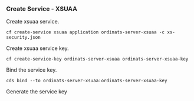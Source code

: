 ### Create Service - XSUAA 

Create xsuaa service.

```
cf create-service xsuaa application ordinats-server-xsuaa -c xs-security.json
```

Create xsuaa service key. 

```
cf create-service-key ordinats-server-xsuaa ordinats-server-xsuaa-key
```

Bind the service key. 

```
cds bind --to ordinats-server-xsuaa:ordinats-server-xsuaa-key
```

Generate the service key 


